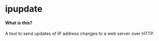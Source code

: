 ipupdate
========

#### What is this?
A tool to send updates of IP address changes to a web server over HTTP.

